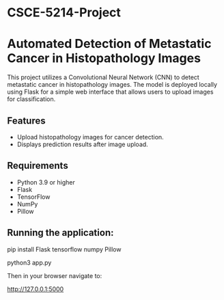 # CSCE-5214-Project

# Automated Detection of Metastatic Cancer in Histopathology Images

This project utilizes a Convolutional Neural Network (CNN) to detect metastatic cancer in histopathology images. The model is deployed locally using Flask for a simple web interface that allows users to upload images for classification.

## Features

- Upload histopathology images for cancer detection.
- Displays prediction results after image upload.

## Requirements

- Python 3.9 or higher
- Flask
- TensorFlow
- NumPy
- Pillow


## Running the application:

pip install Flask tensorflow numpy Pillow

python3 app.py

Then in your browser navigate to:

http://127.0.0.1:5000

